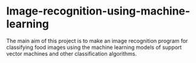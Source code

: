 # Image-recognition-using-machine-learning
The main aim of this project is to make an image recognition program for classifying food images using the machine learning models of 
support vector machines and other classification algorithms.
